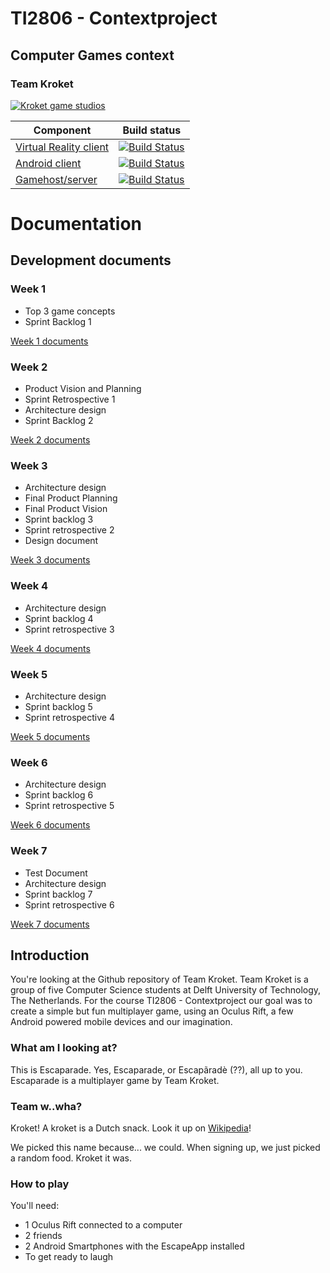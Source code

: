 ﻿# TI2806 - Contextproject
## Computer Games context
### Team Kroket

[![Kroket game studios](http://i.imgur.com/hQs8FMT.png)](https://github.com/alanvanrossum/kroket)

| Component        | Build status  | 
| ----------------- |:-------------:|
| [Virtual Reality client](https://github.com/alanvanrossum/kroket/) 	| [![Build Status](https://api.travis-ci.org/alanvanrossum/kroket.svg?branch=master)](https://travis-ci.org/alanvanrossum/kroket)|
| [Android client](https://github.com/alanvanrossum/kroketapp/)    | [![Build Status](https://api.travis-ci.org/alanvanrossum/kroketapp.svg?branch=master)](https://travis-ci.org/alanvanrossum/kroketapp)|
| [Gamehost/server](https://github.com/alanvanrossum/krokethost/)  | [![Build Status](https://api.travis-ci.org/alanvanrossum/krokethost.svg?branch=master)](https://travis-ci.org/alanvanrossum/krokethost)|


# Documentation

## Development documents

### Week 1

- Top 3 game concepts 
- Sprint Backlog 1  

[Week 1 documents](https://github.com/alanvanrossum/kroket/tree/master/doc/deliverablesweek1)

### Week 2

- Product Vision and Planning
- Sprint Retrospective 1 
- Architecture design 
- Sprint Backlog 2  

[Week 2 documents](https://github.com/alanvanrossum/kroket/tree/master/doc/deliverablesweek2)

### Week 3

- Architecture design
- Final Product Planning
- Final Product Vision
- Sprint backlog 3
- Sprint retrospective 2
- Design document

[Week 3 documents](https://github.com/alanvanrossum/kroket/tree/master/doc/deliverablesweek3)

### Week 4

- Architecture design
- Sprint backlog 4
- Sprint retrospective 3

[Week 4 documents](https://github.com/alanvanrossum/kroket/tree/master/doc/deliverablesweek4)

### Week 5

- Architecture design
- Sprint backlog 5
- Sprint retrospective 4

[Week 5 documents](https://github.com/alanvanrossum/kroket/tree/master/doc/deliverablesweek5)

### Week 6

- Architecture design
- Sprint backlog 6
- Sprint retrospective 5

[Week 6 documents](https://github.com/alanvanrossum/kroket/tree/master/doc/deliverablesweek6)

### Week 7

- Test Document 
- Architecture design
- Sprint backlog 7
- Sprint retrospective 6

[Week 7 documents](https://github.com/alanvanrossum/kroket/tree/master/doc/deliverablesweek7)

## Introduction

You're looking at the Github repository of Team Kroket.  Team Kroket is a group of five Computer Science students at Delft University of Technology, The Netherlands. For the course TI2806 - Contextproject our goal was to create a simple but fun multiplayer game, using an Oculus Rift, a few Android powered mobile devices and our imagination.  

### What am I looking at?

This is Escaparade. Yes, Escaparade, or Escapãradè (??), all up to you. Escaparade is a multiplayer game by Team Kroket.

### Team w..wha?

Kroket! A kroket is a Dutch snack. Look it up on [Wikipedia](https://en.wikipedia.org/wiki/Croquette#Netherlands)!

We picked this name because... we could. When signing up, we just picked a random food. Kroket it was. 

### How to play

You'll need:
- 1 Oculus Rift connected to a computer
- 2 friends
- 2 Android Smartphones with the EscapeApp installed
- To get ready to laugh

